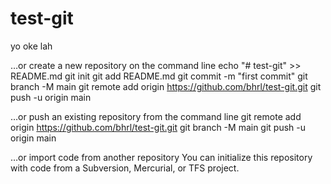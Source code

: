 # test-git


yo oke lah 

…or create a new repository on the command line
echo "# test-git" >> README.md
git init
git add README.md
git commit -m "first commit"
git branch -M main
git remote add origin https://github.com/bhrl/test-git.git
git push -u origin main

…or push an existing repository from the command line
git remote add origin https://github.com/bhrl/test-git.git
git branch -M main
git push -u origin main

…or import code from another repository
You can initialize this repository with code from a Subversion, Mercurial, or TFS project.
